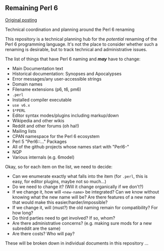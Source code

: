 ## Remaining Perl 6

[Original posting](https://www.reddit.com/r/perl6/comments/ctw5q3/consequences_for_perl_6_after_renaming)

Technical coordination and planning around the Perl 6 renaming

This repository is a technical planning hub
for the _potential_ renaming of the Perl 6 programming
language. It's not the place to consider whether
such a renaming is desirable, but to track technical
and administrative issues.

The list of things that have Perl 6 naming and ***may*** have to change:

* Main Documentation text
* Historical documentation: Synopses and Apocalypses
* Error messages/any user-accessible strings
* Domain names
* Filename extensions (p6, t6, pm6)
* `.perl`
* Installed compiler executable
* `use v6.x`
* `$*PERL`
* Editor syntax modes/plugins including markup/down
* Wikipedia and other wikis
* Reddit and other forums (oh hai!)
* Mailing lists
* CPAN namespace for the Perl 6 ecosystem
* Perl 5 "Perl6::..." Packages
* All of the github projects whose names start with "Perl6-"
* NQP
* Various internals (e.g. 6model)

Okay, so for each item on the list, we need to decide:

* Can we enumerate exactly what falls into the item (for `.perl`, this is easy, for editor plugins, maybe not so much...)
* Do we need to change it? (Will it change organically if we don't?)
* If we change it, how will `<new-name>` be integrated? Can we know without knowing what the new name will be? Are there features of a new name that would make this easier/harder/impossible?
* If we change it, will (must?) the old naming remain for compatibility? For how long?
* Do third parties need to get involved? If so, whom?
* Are there administrative concerns? (e.g. making sure mods for a new subreddit are the same)
* Are there costs? Who will pay?
 
These will be broken down in individual documents
in this repository ...
